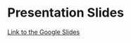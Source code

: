 # Presentation Slides
[Link to the Google Slides](https://docs.google.com/presentation/d/1QRjERCHSngvbKPnnbXFyi6pjqu-L35djM9TUBCl_Zc4/edit?usp=sharing)

